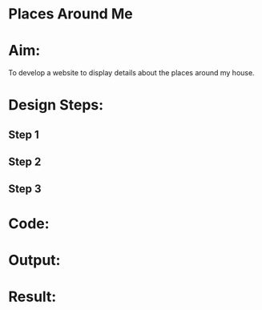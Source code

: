 # Places Around Me
# Aim:
To develop a website to display details about the places around my house.

# Design Steps:
## Step 1

## Step 2

## Step 3


# Code:


# Output:

# Result:

